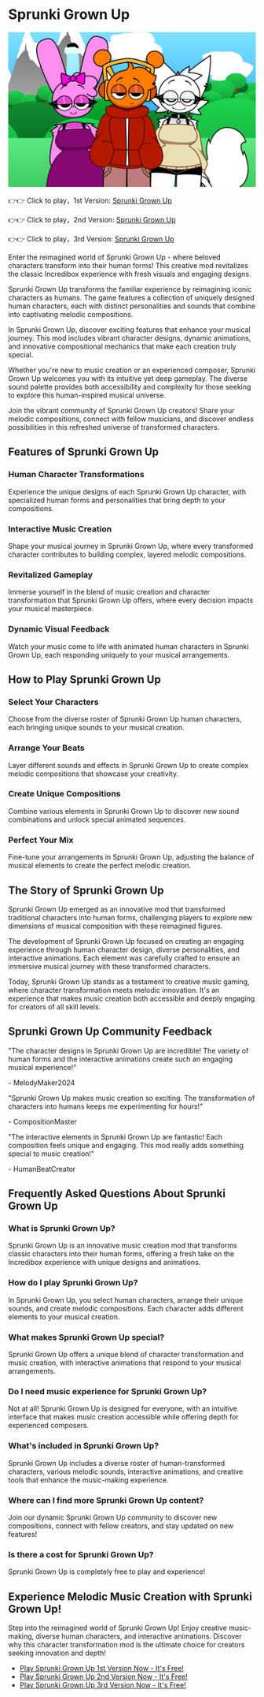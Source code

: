 # Sprunki Grown Up

![Sprunki Grown Up](https://raw.githubusercontent.com/sprunkiscrunkly/sprunki-grown-up/refs/heads/main/sprunki-grown-up.png "Sprunki Grown Up")

👉👉 Click to play，1st Version: [Sprunki Grown Up](https://sprunksters.com/sprunki-grown-up/ "Sprunki Grown Up")

👉👉 Click to play，2nd Version: [Sprunki Grown Up](https://sprunkiscrunkly.com/sprunki-grown-up/ "Sprunki Grown Up")

👉👉 Click to play，3rd Version: [Sprunki Grown Up](https://sprunkipyramixed.com/sprunki-grown-up/ "Sprunki Grown Up")

Enter the reimagined world of Sprunki Grown Up - where beloved characters transform into their human forms! This creative mod revitalizes the classic  Incredibox experience with fresh visuals and engaging designs.

Sprunki Grown Up transforms the familiar experience by reimagining iconic characters as humans. The game features a collection of uniquely designed human characters, each with distinct personalities and sounds that combine into captivating melodic compositions.

In Sprunki Grown Up, discover exciting features that enhance your  musical journey. This mod includes vibrant character designs, dynamic animations, and innovative compositional mechanics that make each creation truly special.

Whether you're new to music creation or an experienced composer, Sprunki Grown Up welcomes you with its intuitive yet deep gameplay. The diverse sound palette provides both accessibility and complexity for those seeking to explore this human-inspired musical universe.

Join the vibrant community of Sprunki Grown Up creators! Share your melodic compositions, connect with fellow musicians, and discover endless possibilities in this refreshed universe of transformed characters.

## Features of Sprunki Grown Up

### Human Character Transformations

Experience the unique designs of each Sprunki Grown Up character, with specialized human forms and personalities that bring depth to your compositions.

### Interactive Music Creation

Shape your musical journey in Sprunki Grown Up, where every transformed character contributes to building complex, layered melodic compositions.

### Revitalized Gameplay

Immerse yourself in the blend of music creation and character transformation that Sprunki Grown Up offers, where every decision impacts your musical masterpiece.

### Dynamic Visual Feedback

Watch your music come to life with animated human characters in Sprunki Grown Up, each responding uniquely to your musical arrangements.

## How to Play Sprunki Grown Up

### Select Your Characters

Choose from the diverse roster of Sprunki Grown Up human characters, each bringing unique sounds to your musical creation.

### Arrange Your Beats

Layer different sounds and effects in Sprunki Grown Up to create complex melodic compositions that showcase your creativity.

### Create Unique Compositions

Combine various elements in Sprunki Grown Up to discover new sound combinations and unlock special animated sequences.

### Perfect Your Mix

Fine-tune your arrangements in Sprunki Grown Up, adjusting the balance of musical elements to create the perfect melodic creation.

## The Story of Sprunki Grown Up

Sprunki Grown Up emerged as an innovative mod that transformed traditional characters into human forms, challenging players to explore new dimensions of musical composition with these reimagined figures.

The development of Sprunki Grown Up focused on creating an engaging experience through human character design, diverse personalities, and interactive animations. Each element was carefully crafted to ensure an immersive musical journey with these transformed characters.

Today, Sprunki Grown Up stands as a testament to creative music gaming, where character transformation meets melodic innovation. It's an experience that makes music creation both accessible and deeply engaging for creators of all skill levels.

## Sprunki Grown Up Community Feedback

"The character designs in Sprunki Grown Up are incredible! The variety of human forms and the interactive animations create such an engaging musical experience!"

\- MelodyMaker2024

"Sprunki Grown Up makes music creation so exciting. The transformation of characters into humans keeps me experimenting for hours!"

\- CompositionMaster

"The interactive elements in Sprunki Grown Up are fantastic! Each composition feels unique and engaging. This mod really adds something special to  music creation!"

\- HumanBeatCreator

## Frequently Asked Questions About Sprunki Grown Up

### What is Sprunki Grown Up?

Sprunki Grown Up is an innovative music creation mod that transforms classic characters into their human forms, offering a fresh take on the  Incredibox experience with unique designs and animations.

### How do I play Sprunki Grown Up?

In Sprunki Grown Up, you select human characters, arrange their unique sounds, and create melodic compositions. Each character adds different elements to your musical creation.

### What makes Sprunki Grown Up special?

Sprunki Grown Up offers a unique blend of character transformation and music creation, with interactive animations that respond to your musical arrangements.

### Do I need music experience for Sprunki Grown Up?

Not at all! Sprunki Grown Up is designed for everyone, with an intuitive interface that makes music creation accessible while offering depth for experienced composers.

### What's included in Sprunki Grown Up?

Sprunki Grown Up includes a diverse roster of human-transformed characters, various melodic sounds, interactive animations, and creative tools that enhance the music-making experience.

### Where can I find more Sprunki Grown Up content?

Join our dynamic Sprunki Grown Up community to discover new compositions, connect with fellow creators, and stay updated on new features!

### Is there a cost for Sprunki Grown Up?

Sprunki Grown Up is completely free to play and experience!

## Experience Melodic Music Creation with Sprunki Grown Up!

Step into the reimagined world of Sprunki Grown Up! Enjoy creative music-making, diverse human characters, and interactive animations. Discover why this character transformation mod is the ultimate choice for creators seeking innovation and depth!

- [Play Sprunki Grown Up 1st Version Now - It's Free!](https://sprunksters.com/sprunki-grown-up/)
- [Play Sprunki Grown Up 2nd Version Now - It's Free!](https://sprunkiscrunkly.com/sprunki-grown-up/)
- [Play Sprunki Grown Up 3rd Version Now - It's Free!](https://sprunkipyramixed.com/sprunki-grown-up/)
